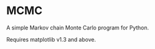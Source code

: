MCMC
====

A simple Markov chain Monte Carlo program for Python.

Requires matplotlib v1.3 and above.
